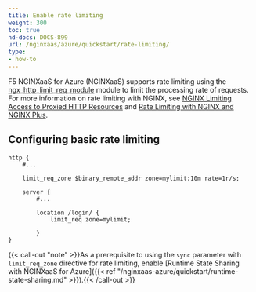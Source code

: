 ```yaml
---
title: Enable rate limiting
weight: 300
toc: true
nd-docs: DOCS-899
url: /nginxaas/azure/quickstart/rate-limiting/
type:
- how-to
---
```


F5 NGINXaaS for Azure (NGINXaaS) supports rate limiting using the [ngx_http_limit_req_module](https://nginx.org/en/docs/http/ngx_http_limit_req_module.html) module to limit the processing rate of requests. For more information on rate limiting with NGINX, see [NGINX Limiting Access to Proxied HTTP Resources](https://docs.nginx.com/nginx/admin-guide/security-controls/controlling-access-proxied-http/) and [Rate Limiting with NGINX and NGINX Plus](https://www.nginx.com/blog/rate-limiting-nginx/).

## Configuring basic rate limiting

```nginx
http {
    #...

    limit_req_zone $binary_remote_addr zone=mylimit:10m rate=1r/s;

    server {
        #...

        location /login/ {
            limit_req zone=mylimit;

        }
}
```

{{< call-out "note" >}}As a prerequisite to using the `sync` parameter with `limit_req_zone` directive for rate limiting, enable [Runtime State Sharing with NGINXaaS for Azure]({{< ref "/nginxaas-azure/quickstart/runtime-state-sharing.md" >}}).{{< /call-out >}}

